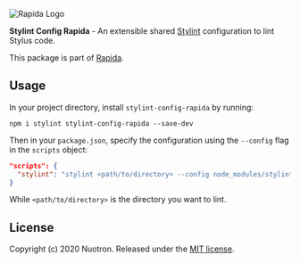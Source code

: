 ![Rapida Logo](https://user-images.githubusercontent.com/13030990/71755098-db251e80-2e91-11ea-8ce9-25349e6c087f.png)

**Stylint Config Rapida** - An extensible shared [Stylint](https://github.com/SimenB/stylint) configuration to lint Stylus code.

This package is part of [Rapida](https://github.com/nuotron/rapida).

## Usage
In your project directory, install `stylint-config-rapida` by running:
```
npm i stylint stylint-config-rapida --save-dev
```

Then in your `package.json`, specify the configuration using the `--config` flag in the `scripts` object:
```json
"scripts": {
  "stylint": "stylint <path/to/directory> --config node_modules/stylint-config-rapida/.stylintrc --color"
}
```

While `<path/to/directory>` is the directory you want to lint.

## License
Copyright (c) 2020 Nuotron.
Released under the [MIT license](https://github.com/github/choosealicense.com/blob/gh-pages/LICENSE.md).

